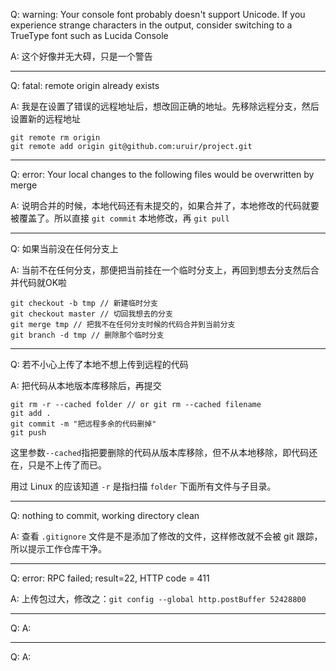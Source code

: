 Q: warning: Your console font probably doesn't support Unicode. If you experience strange characters in the output, consider switching to a TrueType font such as Lucida Console

A: 这个好像并无大碍，只是一个警告

---

Q: fatal: remote origin already exists

A: 我是在设置了错误的远程地址后，想改回正确的地址。先移除远程分支，然后设置新的远程地址

```
git remote rm origin
git remote add origin git@github.com:uruir/project.git
```

---

Q: error: Your local changes to the following files would be overwritten by merge

A: 说明合并的时候，本地代码还有未提交的，如果合并了，本地修改的代码就要被覆盖了。所以直接 `git commit` 本地修改，再 `git pull`

---

Q: 如果当前没在任何分支上

A: 当前不在任何分支，那便把当前挂在一个临时分支上，再回到想去分支然后合并代码就OK啦

```
git checkout -b tmp // 新建临时分支
git checkout master // 切回我想去的分支
git merge tmp // 把我不在任何分支时候的代码合并到当前分支
git branch -d tmp // 删除那个临时分支
```

---

Q: 若不小心上传了本地不想上传到远程的代码

A: 把代码从本地版本库移除后，再提交

```
git rm -r --cached folder // or git rm --cached filename
git add .
git commit -m "把远程多余的代码删掉"
git push
```

这里参数`--cached`指把要删除的代码从版本库移除，但不从本地移除，即代码还在，只是不上传了而已。

用过 Linux 的应该知道 `-r` 是指扫描 `folder` 下面所有文件与子目录。

---

Q: nothing to commit, working directory clean

A: 查看 `.gitignore` 文件是不是添加了修改的文件，这样修改就不会被 git 跟踪，所以提示工作仓库干净。

---

Q: error: RPC failed; result=22, HTTP code = 411

A: 上传包过大，修改之：`git config --global http.postBuffer 52428800`

---

Q:
A:

---

Q:
A: